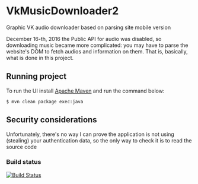 # VkMusicDownloader2
Graphic VK audio downloader based on parsing site mobile version

December 16-th, 2016 the Public API for audio was disabled, so downloading music became more complicated: you may have to parse the website's DOM to fetch audios and information on them. That is, basically, what is done in this project.

## Running project

To run the UI install [Apache Maven](https://maven.apache.org/) and run the command below:

    $ mvn clean package exec:java

## Security considerations

Unfortunately, there's no way I can prove the application is not using (stealing) your authentication data, so the only way to check it is to read the source code

### Build status
[![Build Status](https://travis-ci.org/ginz/VkMusicDownloader2.png)](https://travis-ci.org/ginz/VkMusicDownloader2)
